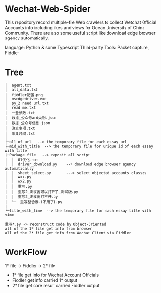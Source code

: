 # Wechat-Web-Spider
This repository record multiple-file Web crawlers to collect Wetchat Official Accounts info including likes and views for Ocean University of China Community.
There are also some useful script like download edge browser agency automatically. 

language: Python & some Typescript
Third-party Tools: Packet capture, Fiddler

# Tree
```
│  agent.txt
│  all_data.txt
│  fiddler配置.png
│  msedgedriver.exe
│  py_2 need url.txt
│  read me.txt
│  一些参数.txt
│  数据_公众号and类别.json
│  数据_公众号信息.json
│  注意事项.txt
│  采集时间.txt
│
├─all of url   --> the temporary file for each essay url
├─mid_with_title  --> the temporary file for unique id of each essay with title 
├─Package file   --> reposit all script
│  │  01优化.txt
│  │  driver_download.py    --> download edge browser agency automatically
│  │  sheet_select.py       ---> select objected accounts classes
│  │  wx1.py
│  │  wx2.py
│  │  重写.py
│  │  重写2_浏览器可以打开了_测试版.py
│  │  重写2_浏览器打不开.py
│  └─  重写整合版~(不用了).py
|
└─title_with_time  --> the temporary file for each essay title with time 

重写*.py -> reconstruct code by Object-Oriented
all of the 1* file get info from browser
all of the 2* file get info from Wechat Client via Fiddler
```
# WorkFlow
1* file -> Fiddler -> 2* file
- 1* file get info for Wechat Account Officials
- Fiddler get info carried 1* output
- 2* file get core result carried Fiddler output
